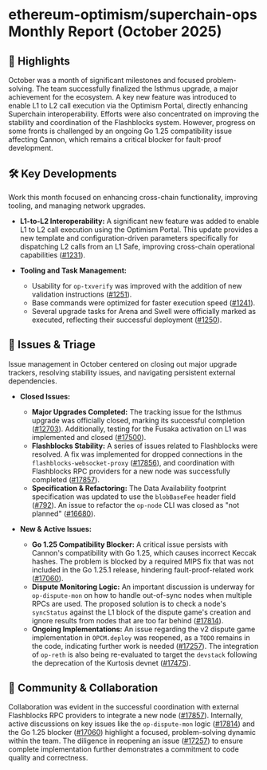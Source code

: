 # ethereum-optimism/superchain-ops Monthly Report (October 2025)

## 🚀 Highlights
October was a month of significant milestones and focused problem-solving. The team successfully finalized the Isthmus upgrade, a major achievement for the ecosystem. A key new feature was introduced to enable L1 to L2 call execution via the Optimism Portal, directly enhancing Superchain interoperability. Efforts were also concentrated on improving the stability and coordination of the Flashblocks system. However, progress on some fronts is challenged by an ongoing Go 1.25 compatibility issue affecting Cannon, which remains a critical blocker for fault-proof development.

## 🛠️ Key Developments
Work this month focused on enhancing cross-chain functionality, improving tooling, and managing network upgrades.

*   **L1-to-L2 Interoperability:** A significant new feature was added to enable L1 to L2 call execution using the Optimism Portal. This update provides a new template and configuration-driven parameters specifically for dispatching L2 calls from an L1 Safe, improving cross-chain operational capabilities ([#1231](https://github.com/ethereum-optimism/superchain-ops/pull/1231)).

*   **Tooling and Task Management:**
    *   Usability for `op-txverify` was improved with the addition of new validation instructions ([#1251](https://github.com/ethereum-optimism/superchain-ops/pull/1251)).
    *   Base commands were optimized for faster execution speed ([#1241](https://github.com/ethereum-optimism/superchain-ops/pull/1241)).
    *   Several upgrade tasks for Arena and Swell were officially marked as executed, reflecting their successful deployment ([#1250](https://github.com/ethereum-optimism/superchain-ops/pull/1250)).

## 🐛 Issues & Triage
Issue management in October centered on closing out major upgrade trackers, resolving stability issues, and navigating persistent external dependencies.

*   **Closed Issues:**
    *   **Major Upgrades Completed:** The tracking issue for the Isthmus upgrade was officially closed, marking its successful completion ([#12703](https://github.com/ethereum-optimism/superchain-ops/issues/12703)). Additionally, testing for the Fusaka activation on L1 was implemented and closed ([#17500](https://github.com/ethereum-optimism/superchain-ops/issues/17500)).
    *   **Flashblocks Stability:** A series of issues related to Flashblocks were resolved. A fix was implemented for dropped connections in the `flashblocks-websocket-proxy` ([#17856](https://github.com/ethereum-optimism/superchain-ops/issues/17856)), and coordination with Flashblocks RPC providers for a new node was successfully completed ([#17857](https://github.com/ethereum-optimism/superchain-ops/issues/17857)).
    *   **Specification & Refactoring:** The Data Availability footprint specification was updated to use the `blobBaseFee` header field ([#792](https://github.com/ethereum-optimism/superchain-ops/issues/792)). An issue to refactor the `op-node` CLI was closed as "not planned" ([#16680](https://github.com/ethereum-optimism/superchain-ops/issues/16680)).

*   **New & Active Issues:**
    *   **Go 1.25 Compatibility Blocker:** A critical issue persists with Cannon's compatibility with Go 1.25, which causes incorrect Keccak hashes. The problem is blocked by a required MIPS fix that was not included in the Go 1.25.1 release, hindering fault-proof-related work ([#17060](https://github.com/ethereum-optimism/superchain-ops/issues/17060)).
    *   **Dispute Monitoring Logic:** An important discussion is underway for `op-dispute-mon` on how to handle out-of-sync nodes when multiple RPCs are used. The proposed solution is to check a node's `syncStatus` against the L1 block of the dispute game's creation and ignore results from nodes that are too far behind ([#17814](https://github.com/ethereum-optimism/superchain-ops/issues/17814)).
    *   **Ongoing Implementations:** An issue regarding the v2 dispute game implementation in `OPCM.deploy` was reopened, as a `TODO` remains in the code, indicating further work is needed ([#17257](https://github.com/ethereum-optimism/superchain-ops/issues/17257)). The integration of `op-reth` is also being re-evaluated to target the `devstack` following the deprecation of the Kurtosis devnet ([#17475](https://github.com/ethereum-optimism/superchain-ops/issues/17475)).

## 💬 Community & Collaboration
Collaboration was evident in the successful coordination with external Flashblocks RPC providers to integrate a new node ([#17857](https://github.com/ethereum-optimism/superchain-ops/issues/17857)). Internally, active discussions on key issues like the `op-dispute-mon` logic ([#17814](https://github.com/ethereum-optimism/superchain-ops/issues/17814)) and the Go 1.25 blocker ([#17060](https://github.com/ethereum-optimism/superchain-ops/issues/17060)) highlight a focused, problem-solving dynamic within the team. The diligence in reopening an issue ([#17257](https://github.com/ethereum-optimism/superchain-ops/issues/17257)) to ensure complete implementation further demonstrates a commitment to code quality and correctness.